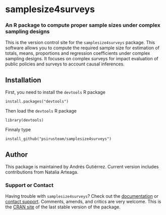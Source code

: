 # samplesize4surveys
### An R package to compute proper sample sizes under complex sampling designs

This is the version control site for the `samplesize4surveys` package. This software allows you to compute the required sample size for estimation of totals, means, proportions and regression coefficients under complex sampling designs. It focuses on complex surveys for impact evaluation of public policies and surveys to account causal inferences.

## Installation

First, you need to install the `devtools` R package
```
install.packages("devtools")
```

Then load the `devtools` R package
```
library(devtools)
```

Finnaly type
```
install_github("psirusteam/samplesize4surveys")
```

## Author
This package is maintained by Andrés Gutiérrez. Current version includes contributions from Natalia Arteaga.

### Support or Contact
Having trouble with `samplesize4surveys`? Check out the [documentation](http://cran.r-project.org/web/packages/samplesize4surveys/samplesize4surveys.pdf) or [contact support](https://github.com/psirusteam). Comments, amends, and critics are very welcome. This is the [CRAN site](http://cran.r-project.org/web/packages/samplesize4surveys/samplesize4surveys.pdf) of the last stable version of the package.